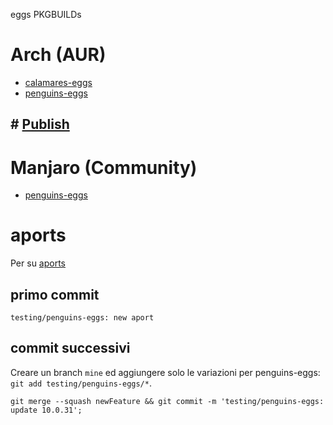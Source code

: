 eggs PKGBUILDs

# Arch (AUR)
* [calamares-eggs](./aur/calamares-eggs)
* [penguins-eggs](https://aur.archlinux.org/packages/penguins-eggs)
## # [Publish](./PUBLISH.md)

# Manjaro (Community)
* [penguins-eggs](https://gitlab.manjaro.org/packages/community/penguins-eggs)


# aports

Per su [aports](https://gitlab.alpinelinux.org/alpine/aports)

## primo commit
```
testing/penguins-eggs: new aport
```

## commit successivi

Creare un branch `mine` ed aggiungere solo le variazioni per penguins-eggs: `git add testing/penguins-eggs/*`.


```
git merge --squash newFeature && git commit -m 'testing/penguins-eggs: update 10.0.31';
```